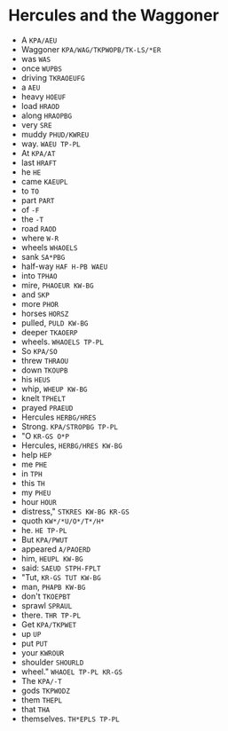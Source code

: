 # Hercules and the Waggoner

* A `KPA/AEU`
* Waggoner `KPA/WAG/TKPWOPB/TK-LS/*ER`
* was `WAS`
* once `WUPBS`
* driving `TKRAOEUFG`
* a `AEU`
* heavy `HOEUF`
* load `HRAOD`
* along `HRAOPBG`
* very `SRE`
* muddy `PHUD/KWREU`
* way. `WAEU TP-PL`
* At `KPA/AT`
* last `HRAFT`
* he `HE`
* came `KAEUPL`
* to `TO`
* part `PART`
* of `-F`
* the `-T`
* road `RAOD`
* where `W-R`
* wheels `WHAOELS`
* sank `SA*PBG`
* half-way `HAF H-PB WAEU`
* into `TPHAO`
* mire, `PHAOEUR KW-BG`
* and `SKP`
* more `PHOR`
* horses `HORSZ`
* pulled, `PULD KW-BG`
* deeper `TKAOERP`
* wheels. `WHAOELS TP-PL`
* So `KPA/SO`
* threw `THRAOU`
* down `TKOUPB`
* his `HEUS`
* whip, `WHEUP KW-BG`
* knelt `TPHELT`
* prayed `PRAEUD`
* Hercules `HERBG/HRES`
* Strong. `KPA/STROPBG TP-PL`
* "O `KR-GS O*P`
* Hercules, `HERBG/HRES KW-BG`
* help `HEP`
* me `PHE`
* in `TPH`
* this `TH`
* my `PHEU`
* hour `HOUR`
* distress," `STKRES KW-BG KR-GS`
* quoth `KW*/*U/O*/T*/H*`
* he. `HE TP-PL`
* But `KPA/PWUT`
* appeared `A/PAOERD`
* him, `HEUPL KW-BG`
* said: `SAEUD STPH-FPLT`
* "Tut, `KR-GS TUT KW-BG`
* man, `PHAPB KW-BG`
* don't `TKOEPBT`
* sprawl `SPRAUL`
* there. `THR TP-PL`
* Get `KPA/TKPWET`
* up `UP`
* put `PUT`
* your `KWROUR`
* shoulder `SHOURLD`
* wheel." `WHAOEL TP-PL KR-GS`
* The `KPA/-T`
* gods `TKPWODZ`
* them `THEPL`
* that `THA`
* themselves. `TH*EPLS TP-PL`
